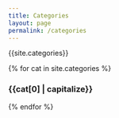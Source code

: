 ```yaml
---
title: Categories
layout: page
permalink: /categories
---
```


{{site.categories}}

{% for cat in site.categories %}
<h3>{{cat[0] | capitalize}}</h3>
{% endfor %}